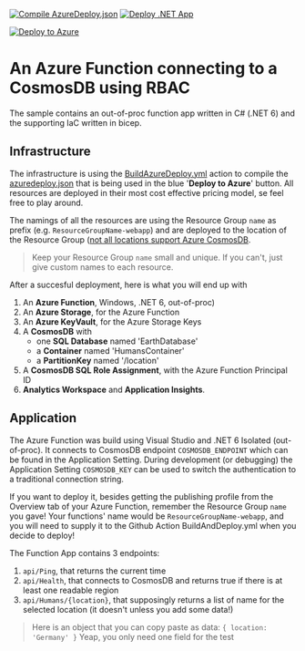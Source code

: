 
[![Compile AzureDeploy.json](https://github.com/georgekosmidis/AzureFunction-CosmosDB-RBAC/actions/workflows/CompileAzureDeploy.yml/badge.svg?branch=main)](https://github.com/georgekosmidis/AzureFunction-CosmosDB-RBAC/actions/workflows/CompileAzureDeploy.yml) [![Deploy .NET App](https://github.com/georgekosmidis/AzureFunction-CosmosDB-RBAC/actions/workflows/BuildAndDeployWebApp.yml/badge.svg?branch=main)](https://github.com/georgekosmidis/AzureFunction-CosmosDB-RBAC/actions/workflows/BuildAndDeployWebApp.yml)

[![Deploy to Azure](https://aka.ms/deploytoazurebutton)](https://portal.azure.com/#create/Microsoft.Template/uri/https%3A%2F%2Fraw.githubusercontent.com%2Fgeorgekosmidis%2FAzureFunction-CosmosDB-RBAC%2Fmain%2Fazuredeploy.json)

# An Azure Function connecting to a CosmosDB using RBAC

The sample contains an out-of-proc function app written in C# (.NET 6) and the supporting IaC written in bicep. 

## Infrastructure

The infrastructure is using the [BuildAzureDeploy.yml](https://github.com/georgekosmidis/AzureFunction-CosmosDB-RBAC/blob/main/.github/workflows/BuildAzureDeploy.yml) action to compile the [azuredeploy.json](/georgekosmidis/AzureFunction-CosmosDB-RBAC/blob/main/azuredeploy.json) that is being used in the blue '**Deploy to Azure**' button. All resources are deployed in their most cost effective pricing model, se feel free to play around.

The namings of all the resources are using the Resource Group `name` as prefix (e.g. `ResourceGroupName-webapp`) and are deployed to the location of the Resource Group ([not all locations support Azure CosmosDB](https://learn.microsoft.com/en-us/cli/azure/cosmosdb/locations?view=azure-cli-latest#az-cosmosdb-locations-list). 

> Keep your Resource Group `name` small and unique. If you can't, just give custom names to each resource. 

After a succesful deployment, here is what you will end up with

1. An **Azure Function**,
   Windows, .NET 6, out-of-proc)
2. An **Azure Storage**,
   for the Azure Function
3. An **Azure KeyVault**,
   for the Azure Storage Keys 
4. A **CosmosDB** with 
     * one **SQL Database** named 'EarthDatabase' 
     * a **Container** named 'HumansContainer'
     * a **PartitionKey** named '/location'
5. A **CosmosDB SQL Role Assignment**,
   with the Azure Function Principal ID
6. **Analytics Workspace** and **Application Insights**.

## Application

The Azure Function was build using Visual Studio and .NET 6 Isolated (out-of-proc). It connects to CosmosDB endpoint `COSMOSDB_ENDPOINT` which can be found in the Application Setting. During development (or debugging) the Application Setting `COSMOSDB_KEY` can be used to switch the authentication to a traditional connection string. 

If you want to deploy it, besides getting the publishing profile from the Overview tab of your Azure Function, remember the Resource Group `name` you gave! Your functions' name would be `ResourceGroupName-webapp`, and you will need to supply it to the Github Action BuildAndDeploy.yml when you decide to deploy!

The Function App contains 3 endpoints:

1. `api/Ping`, 
   that returns the current time
2. `api/Health`, 
   that connects to CosmosDB and returns true if there is at least one readable region
3. `api/Humans/{location}`, 
   that supposingly returns a list of name for the selected location (it doesn't unless you add some data!)

> Here is an object that you can copy paste as data:
> `{ location: 'Germany' }`
> Yeap, you only need one field for the test


